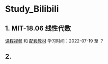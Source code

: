 # Study_Bilibili
## 1. MIT-18.06 线性代数
[课程视频][L1] 和 [配套教材][D1]
学习时间：2022-07-19 至 ？

[L1]: https://www.bilibili.com/video/BV16Z4y1U7oU?p=1&vd_source=16d5baed24e8ef63bea14bf1532b4e0c
[D1]: https://pan.baidu.com/s/139zZkqWUxa-sHpKJzU5vdg

## 2. 